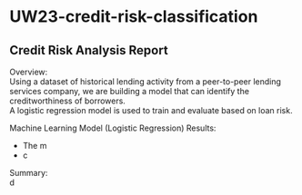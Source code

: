 # UW23-credit-risk-classification

## Credit Risk Analysis Report

Overview:   
Using a dataset of historical lending activity from a peer-to-peer lending services company, we are building a model that can identify the creditworthiness of borrowers.   
A logistic regression model is used to train and evaluate based on loan risk.

Machine Learning Model (Logistic Regression) Results:   
  * The m
  * c

Summary:   
d
